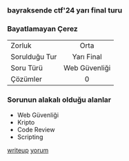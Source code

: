 

### bayraksende ctf'24 yarı final turu
### Bayatlamayan Çerez

|    |  |
| ------------- |:-------------:|
| Zorluk        | Orta          |
| Sorulduğu Tur | Yarı Final    |
| Soru Türü     | Web Güvenliği |
| Çözümler      | 0             |




### Sorunun alakalı olduğu alanlar
- Web Güvenliği 
- Kripto
- Code Review
- Scripting 



[writeup](writeup.md) 
[yorum](yorum.md)



